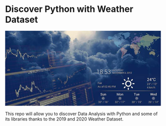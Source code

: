 # Discover Python with Weather Dataset

![Weather Dataset](6278986_1571298721_Weather_Forecoast_Graphics.jpg "Weather Dataset")

This repo will allow you to discover Data Analysis with Python and some of its libraries thanks to the 2019 and 2020 Weather Dataset.

